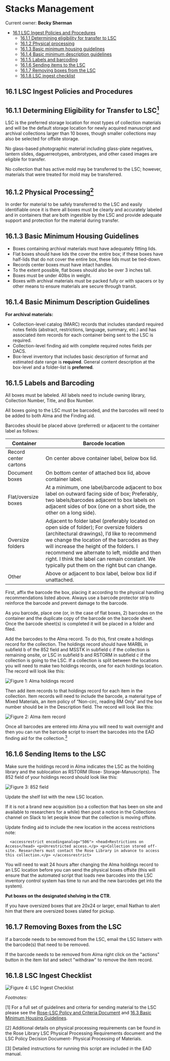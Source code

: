 # Stacks Management

Current owner: **Becky Sherman**

* [16.1 LSC Ingest Policies and Procedures](#161-LSC-ingest-policies-and-procedures) 
	* [16.1.1 Determining eligibility for transfer to LSC](#1611-determining-eligibility-for-transfer-to-lsc1)
	* [16.1.2 Physical processing](#1612-physical-processing2)
	* [16.1.3 Basic minimum housing guidelines](#1613-basic-minimum-housing-guidelines)
	* [16.1.4 Basic minimum description guidelines](#1614-basic-minimum-description-guidelines)
	* [16.1.5 Labels and barcoding](#1615-labels-and-barcoding)
	* [16.1.6 Sending items to the LSC](#1616-sending-items-to-the-lsc)
	* [16.1.7 Removing boxes from the LSC](#1617-removing-boxes-from-the-lsc)
	* [16.1.8 LSC ingest checklist](#1618-lsc-ingest-checklist)

## 16.1 LSC Ingest Policies and Procedures

## 16.1.1 Determining Eligibility for Transfer to LSC<a href="#anchor1"><sup>1</sup></a>

LSC is the preferred storage location for most types of collection materials and will be the default storage location for newly acquired manuscript and archival collections larger than 10 boxes, though smaller collections may also be selected for offsite storage.

No glass-based photographic material including glass-plate negatives, lantern slides, daguerreotypes, ambrotypes, and other cased images are eligible for transfer. 

No collection that has active mold may be transferred to the LSC; however, materials that were treated for mold may be transferred.

## 16.1.2 Physical Processing<a href="#anchor2"><sup>2</sup></a>
 
In order for material to be safely transferred to the LSC and easily identifiable once it is there all boxes must be clearly and accurately labeled and in containers that are both ingestible by the LSC and provide adequate support and protection for the material during transfer.   

## 16.1.3 Basic Minimum Housing Guidelines

* Boxes containing archival materials must have adequately fitting lids.  
* Flat boxes should have lids the cover the entire box; if these boxes have half-lids that do not cover the entire box, these lids must be tied-down.  
* Records center boxes must have intact handles.  
* To the extent possible, flat boxes should also be over 3 inches tall.
* Boxes must be under 40lbs in weight.
* Boxes with archival materials must be packed fully or with spacers or by other means to ensure materials are secure through transit.  

## 16.1.4 Basic Minimum Description Guidelines

**For archival materials:**

* Collection-level catalog (MARC) records that includes standard required notes fields (abstract, restrictions, language, summary, etc.) and has associated item records for each container being sent to the LSC is required.
* Collection-level finding aid with complete required notes fields per DACS.
* Box-level inventory that includes basic description of format and estimated date range is **required**. General content description at the box-level and a folder-list is **preferred**.   

## 16.1.5 Labels and Barcoding

All boxes must be labeled.  All labels need to include owning library, Collection Number, Title, and Box Number. 

All boxes going to the LSC must be barcoded, and the barcodes will need to be added to both Alma and the Finding aid. 

Barcodes should be placed above (preferred) or adjacent to the container label as follows:  

| Container             | Barcode location                                                                                                                                                                                                                                                                                                                                                                      |
|-----------------------|---------------------------------------------------------------------------------------------------------------------------------------------------------------------------------------------------------------------------------------------------------------------------------------------------------------------------------------------------------------------------------------|
| Record center cartons | On center above container label, below box lid.                                                                                                                                                                                                                                                                                                                                       |
| Document boxes        | On bottom center of attached box lid, above container label.                                                                                                                                                                                                                                                                                                                          |
| Flat/oversize boxes   | At a minimum, one label/barcode adjacent to box label on outward facing side of box; Preferably, two labels/barcodes adjacent to box labels on adjacent sides of box (one on a short side, the other on a long side).                                                                                                                                                                 |
| Oversize folders      | Adjacent to folder label (preferably located on open side of folder); For oversize folders (architectural drawings), I’d like to recommend we change the location of the barcodes as they will increase the height of the folders. I recommend we alternate to left, middle and then right. I think the label can remain constant. We typically put them on the right but can change. |
| Other                 | Above or adjacent to box label, below box lid if unattached.                                                                                                                                                                                                                                                                                                                          |

First, affix the barcode the box, placing it according to the physical handling recommendations listed above.  Always use a barcode protector strip to reinforce the barcode and prevent damage to the barcode.   

As you barcode, place one (or, in the case of flat boxes, 2) barcodes on the container and the duplicate copy of the barcode on the barcode sheet.  Once the barcode sheet(s) is completed it will be placed in a folder and filed.  

Add the barcodes to the Alma record. To do this, first create a holdings record for the collection.  The holdings record should have MARBL in subfield b of the 852 field and MSSTK in subfield c if the collection is remaining onsite, or LSC in subfield b and RSTORM in subfield c if the collection is going to the LSC.  If a collection is split between the locations you will need to make two holdings records, one for each holdings location.  The record will look like this:  

![Figure 1: Alma holdings record](/16-LSC%20TRANSFER%20POLICIES%20AND%20PROCEDURES/Images/Figure1.jpg "Alma holdings record")

Then add item records to that holdings record for each item in the collection.  Item records will need to include the barcode, a material type of Mixed Materials, an item policy of “Non-circ, reading RM Only” and the box number should be in the Description field.  The record will look like this: 

![Figure 2: Alma item record](/16-LSC%20TRANSFER%20POLICIES%20AND%20PROCEDURES/Images/Figure2.jpg "Alma item record")

Once all barcodes are entered into Alma you will need to wait overnight and then you can run the barcode script to insert the barcodes into the EAD finding aid for the collection.<a href="#anchor3"><sup>3</sup></a>

## 16.1.6 Sending Items to the LSC

Make sure the holdings record in Alma indicates the LSC as the holding library and the sublocation as RSTORM (Rose- Storage-Manuscripts).  The 852 field of your holdings record should look like this: 

![Figure 3: 852 field](/16-LSC%20TRANSFER%20POLICIES%20AND%20PROCEDURES/Images/Figure3.jpg "852 field")

Update the shelf list with the new LSC location.

If it is not a brand new acquisition (so a collection that has been on site and available to researchers for a while) then post a notice in the Collections channel on Slack to let people know that the collection is moving offsite.

Update finding aid to include the new location in the access restrictions note: 

``	
<accessrestrict encodinganalog="506">
		<head>Restrictions on Access</head>
		<p>Unrestricted access.</p>
		<p>Collection stored off-site. Researchers must contact the Rose Library in advance to access this collection.</p>
	</accessrestrict>
	``
	
You will need to wait 24 hours after changing the Alma holdings record to an LSC location before you can send the physical boxes offsite (this will ensure that the automated script that loads new barcodes into the LSC inventory control system has time to run and the new barcodes get into the system). 

**Put boxes on the designated shelving in the CTR.**

If you have oversized boxes that are 20x24 or larger, email Nathan to alert him that there are oversized boxes slated for pickup. 

## 16.1.7 Removing Boxes from the LSC

If a barcode needs to be removed from the LSC, email the LSC listserv with the barcode(s) that need to be removed.  

If the barcode needs to be removed from Alma right click on the "actions" button in the item list and select "withdraw" to remove the item record.

## 16.1.8 LSC Ingest Checklist

![Figure 4: LSC Ingest Checklist](/16-LSC%20TRANSFER%20POLICIES%20AND%20PROCEDURES/Images/LSC-Ingest-checklist.jpg "LSC Ingest Checklist")


*Footnotes:*

<a id="anchor1">[1]</a> For a full set of guidelines and criteria for sending material to the LSC please see the [Rose-LSC Policy and Criteria Document](https://emory.sharepoint.com/:w:/r/sites/EUVRoseLibrary/Shared%20Documents/Cataloging%20and%20Collection%20Processing/Stacks%20Management/Rose-LSC_Policy_Criteria.docx?d=web794d841d474991b44387ec87b59741&csf=1&web=1&e=CsUInY) and [16.3 Basic Minimum Housing Guidelines](#163-basic-minimum-housing-guidelines).

<a id="anchor2">[2]</a> Additional details on physical processing requirements can be found in the Rose Library LSC Physical Processing Requirements document and the LSC Policy Decision Document- Physical Processing of Materials.

<a id="anchor3">[3]</a> Detailed instructions for running this script are included in the EAD manual.
